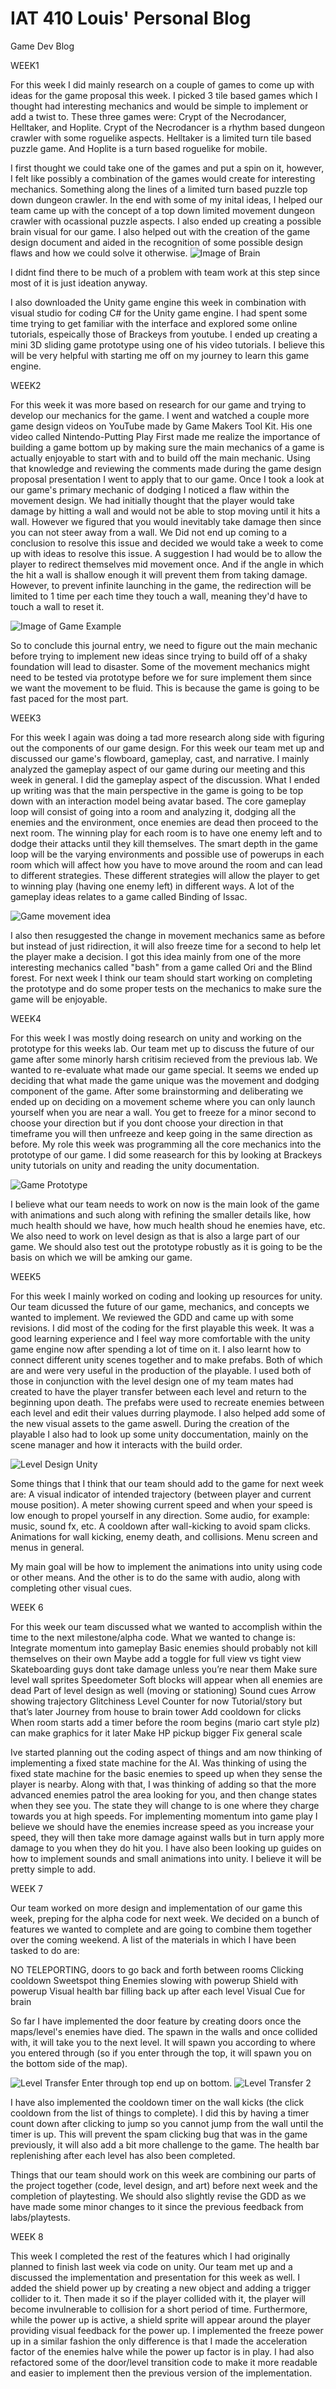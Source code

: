 # IAT 410 Louis' Personal Blog
<bold>Game Dev Blog<bold>


WEEK1

For this week I did mainly research on a couple of games to
come up with ideas for the game proposal this week. I picked 3 tile based games
which I thought had interesting mechanics and would be simple to implement or
add a twist to. These three games were: Crypt of the Necrodancer, Helltaker, and Hoplite.
Crypt of the Necrodancer is a rhythm based dungeon crawler with some roguelike aspects. Helltaker is a
limited turn tile based puzzle game. And Hoplite is a turn based roguelike for mobile.

I first thought we could take one of the games and put a spin on it, however, I felt like possibly
a combination of the games would create for interesting mechanics. Something along
the lines of a limited turn based puzzle top down dungeon crawler. In the end with some of my inital ideas, 
I helped our team came up with the concept of a top down limited movement dungeon crawler with ocassional puzzle aspects.
I also ended up creating a possible brain visual for our game. I also helped out with the creation of the game design document and
aided in the recognition of some possible design flaws and how we could solve it otherwise.
![Image of Brain](https://user-images.githubusercontent.com/55293393/93465461-afbb5600-f89f-11ea-8f43-a43448b4c148.png)

I didnt find there to be much of a problem with team work at this step since most of it is just ideation anyway.

I also downloaded the Unity game engine this week in combination with visual studio for coding C#
for the Unity game engine. I had spent some time trying to get familiar with the interface and explored 
some online tutorials, espeically those of Brackeys from youtube. I ended up creating a mini 3D sliding game 
prototype using one of his video tutorials. I believe this will be very helpful with starting me off on
my journey to learn this game engine.



WEEK2


For this week it was more based on research for our game and trying to develop our mechanics for the game. I went and watched a couple more game design videos on YouTube made by Game Makers Tool Kit. His one video called Nintendo-Putting Play First made me realize the importance of building a game bottom up by making sure the main mechanics of a game is actually enjoyable to start with and to build off the main mechanic. Using that knowledge and reviewing the comments made during the game design proposal presentation I went to apply that to our game. Once I took a look at our game's primary mechanic of dodging I noticed a flaw within the movement design. We had initially thought that the player would take damage by hitting a wall and would not be able to stop moving until it hits a wall. However we figured that you would inevitably take damage then since you can not steer away from a wall. We Did not end up coming to a conclusion to resolve this issue and decided we would take a week to come up with ideas to resolve this issue. A suggestion I had would be to allow the player to redirect themselves mid movement once. And if the angle in which the hit a wall is shallow enough it will prevent them from taking damage. However, to prevent infinite launching in the game, the redirection will be limited to 1 time per each time they touch a wall, meaning they'd have to touch a wall to reset it.


![Image of Game Example](https://user-images.githubusercontent.com/55293393/94105302-d886a280-fded-11ea-9630-299489c59de6.png)


So to conclude this journal entry, we need to figure out the main mechanic before trying to implement new ideas since trying to build off of a shaky foundation will lead to disaster. Some of the movement mechanics might need to be tested via prototype before we for sure implement them since we want the movement to be fluid. This is because the game is going to be fast paced for the most part.


WEEK3

For this week I again was doing a tad more research along side with figuring out the components of our game design. For this week our team met up and discussed our game's flowboard, gameplay, cast, and narrative. I mainly analyzed the gameplay aspect of our game during our meeting and this week in general. I did the gameplay aspect of the discussion. What I ended up writing was that the main perspective in the game is going to be top down with an interaction model being avatar based. The core gameplay loop will consist of going into a room and analyzing it, dodging all the enemies and the environment, once enemies are dead then proceed to the next room. The winning play for each room is to have one enemy left and to dodge their attacks until they kill themselves. The smart depth in the game loop will be the varying environments and possible use of powerups in each room which will affect how you have to move around the room and can lead to different strategies. These different strategies will allow the player to get to winning play (having one enemy left) in different ways. A lot of the gameplay ideas relates to a game called Binding of Issac.

![Game movement idea](https://user-images.githubusercontent.com/55293393/94776721-11d38b00-0377-11eb-89d6-3c3a1eec46b9.png)

I also then resuggested the change in movement mechanics same as before but instead of just ridirection, it will also freeze time for a second to help let the player make a decision. I got this idea mainly from one of the more interesting mechanics called "bash" from a game called Ori and the Blind forest.
For next week I think our team should start working on completing the prototype and do some proper tests on the mechanics to make sure the game will be enjoyable.

WEEK4

For this week I was mostly doing research on unity and working on the prototype for this weeks lab. Our team met up to discuss the future of our game after some minorly harsh critisim recieved from the previous lab. We wanted to re-evaluate what made our game special. It seems we ended up deciding that what made the game unique was the movement and dodging component of the game. After some brainstorming and deliberating we ended up on deciding on a movement scheme where you can only launch yourself when you are near a wall. You get to freeze for a minor second to choose your direction but if you dont choose your direction in that timeframe you will then unfreeze and keep going in the same direction as before. My role this week was programming all the core mechanics into the prototype of our game. I did some reasearch for this by looking at Brackeys unity tutorials on unity and reading the unity documentation.

![Game Prototype](https://user-images.githubusercontent.com/55293393/95422990-2a065580-08f5-11eb-8ee8-89b8fe89e8bb.PNG)

I believe what our team needs to work on now is the main look of the game with animations and such along with refining the smaller details like, how much health should we have, how much health shoud he enemies have, etc. We also need to work on level design as that is also a large part of our game. We should also test out the prototype robustly as it is going to be the basis on which we will be amking our game.

WEEK5

For this week I mainly worked on coding and looking up resources for unity. Our team dicussed the future of our game, mechanics, and concepts we wanted to implement. We reviewed the GDD and came up with some revisions. I did most of the coding for the first playable this week. It was a good learning experience and I feel way more comfortable with the unity game engine now after spending a lot of time on it. I also learnt how to connect different unity scenes together and to make prefabs. Both of which are and were very useful in the production of the playable. I used both of those in conjunction with the level design one of my team mates had created to have the player transfer between each level and return to the beginning upon death. The prefabs were used to recreate enemies between each level and edit their values durring playmode. I also helped add some of the new visual assets to the game aswell. During the creation of the playable I also had to look up some unity doccumentation, mainly on the scene manager and how it interacts with the build order.

![Level Design Unity](https://user-images.githubusercontent.com/55293393/96086044-84b02c00-0e76-11eb-9351-bc6260722813.PNG)

Some things that I think that our team should add to the game for next week are:
A visual indicator of intended trajectory (between player and current mouse position).
A meter showing current speed and when your speed is low enough to propel yourself in any direction.
Some audio, for example: music, sound fx, etc.
A cooldown after wall-kicking to avoid spam clicks.
Animations for wall kicking, enemy death, and collisions.
Menu screen and menus in general.

My main goal will be how to implement the animations into unity using code or other means. And the other is to do the same with audio, along with completing other visual cues.

WEEK 6

For this week our team discussed what we wanted to accomplish within the time to the next milestone/alpha code. What we wanted to change is: 
Integrate momentum into gameplay
Basic enemies should probably not kill themselves on their own
Maybe add a toggle for full view vs tight view
Skateboarding guys dont take damage unless you’re near them
Make sure level wall sprites 
Speedometer
Soft blocks will appear when all enemies are dead
Part of level design as well (moving or stationing)
Sound cues
Arrow showing trajectory
Glitchiness
Level Counter for now
Tutorial/story but that’s later
Journey from house to brain tower
Add cooldown for clicks
When room starts add a timer before the room begins (mario cart style plz) can make graphics for it later
Make HP pickup bigger
Fix general scale

Ive started planning out the coding aspect of things and am now thinking of implementing a fixed state machine for the AI. Was thinking of using the fixed state machine for the basic enemies to speed up when they sense the player is nearby. Along with that, I was thinking of adding so that the more advanced enemies patrol the area looking for you, and then change states when they see you. The state they will change to is one where they charge towards you at high speeds. For implementing momentum into game play I believe we should have the enemies increase speed as you increase your speed, they will then take more damage against walls but in turn apply more damage to you when they do hit you. I have also been looking up guides on how to implement sounds and small animations into unity. I believe it will be pretty simple to add. 

WEEK 7

Our team worked on more design and implementation of our game this week, preping for the alpha code for next week. We decided on a bunch of features we wanted to complete and are going to combine them together over the coming weekend. A list of the materials in which I have been tasked to do are:

NO TELEPORTING, doors to go back and forth between rooms
Clicking cooldown
Sweetspot thing 
Enemies slowing with powerup
Shield with powerup
Visual health bar filling back up after each level
Visual Cue for brain 

So far I have implemented the door feature by creating doors once the maps/level's enemies have died. The spawn in the walls and once collided with, it will take you to the next level. It will spawn you according to where you entered through (so if you enter through the top, it will spawn you on the bottom side of the map).

![Level Transfer](https://user-images.githubusercontent.com/55293393/97658296-33cd3580-1a29-11eb-9edb-bf0a06aeceed.PNG)
Enter through top end up on bottom.
![Level Transfer 2](https://user-images.githubusercontent.com/55293393/97658361-5b240280-1a29-11eb-962b-cfd3bccb8760.PNG)

I have also implemented the cooldown timer on the wall kicks (the click cooldown from the list of things to complete). I did this by having a timer count down after clicking to jump so you cannot jump from the wall until the timer is up. This will prevent the spam clicking bug that was in the game previously, it will also add a bit more challenge to the game. The health bar replenishing after each level has also been completed.

Things that our team should work on this week are combining our parts of the project together (code, level design, and art) before next week and the completion of playtesting. We should also slightly revise the GDD as we have made some minor changes to it since the previous feedback from labs/playtests.


WEEK 8

This week I completed the rest of the features which I had originally planned to finish last week via code on unity. Our team met up and a discussed the implementation and presentation for this week as well. I added the shield power up by creating a new object and adding a trigger collider to it. Then made it so if the player collided with it, the player will become invulnerable to collision for a short period of time. Furthermore, while the power up is active, a shield sprite will appear around the player providing visual feedback for the power up. I implemented the freeze power up in a similar fashion the only difference is that I made the acceleration factor of the enemies halve while the power up factor is in play. I had also refactored some of the door/level transition code to make it more readable and easier to implement then the previous version of the implementation.
